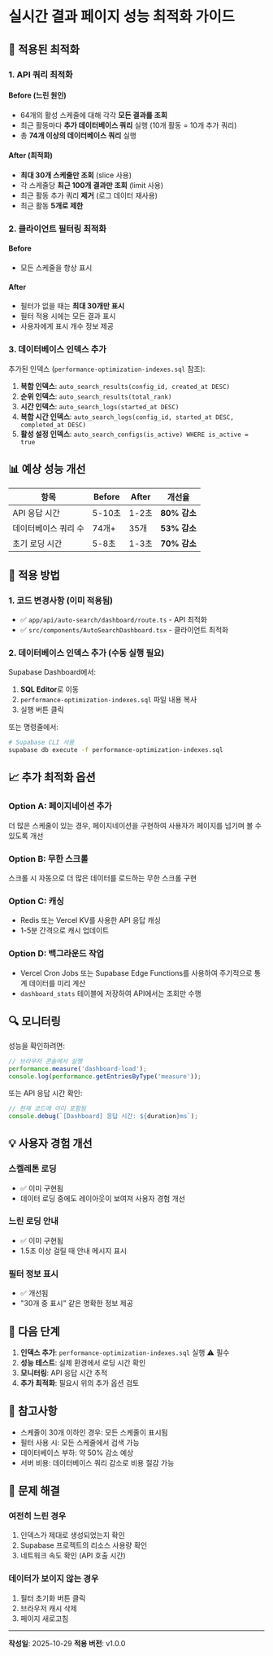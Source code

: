 # 실시간 결과 페이지 성능 최적화 가이드

## 🚀 적용된 최적화

### 1. API 쿼리 최적화

#### Before (느린 원인)
- 64개의 활성 스케줄에 대해 각각 **모든 결과를 조회**
- 최근 활동마다 **추가 데이터베이스 쿼리** 실행 (10개 활동 = 10개 추가 쿼리)
- 총 **74개 이상의 데이터베이스 쿼리** 실행

#### After (최적화)
- **최대 30개 스케줄만 조회** (slice 사용)
- 각 스케줄당 **최근 100개 결과만 조회** (limit 사용)
- 최근 활동 추가 쿼리 **제거** (로그 데이터 재사용)
- 최근 활동 **5개로 제한**

### 2. 클라이언트 필터링 최적화

#### Before
- 모든 스케줄을 항상 표시

#### After
- 필터가 없을 때는 **최대 30개만 표시**
- 필터 적용 시에는 모든 결과 표시
- 사용자에게 표시 개수 정보 제공

### 3. 데이터베이스 인덱스 추가

추가된 인덱스 (`performance-optimization-indexes.sql` 참조):

1. **복합 인덱스**: `auto_search_results(config_id, created_at DESC)`
2. **순위 인덱스**: `auto_search_results(total_rank)`
3. **시간 인덱스**: `auto_search_logs(started_at DESC)`
4. **복합 시간 인덱스**: `auto_search_logs(config_id, started_at DESC, completed_at DESC)`
5. **활성 설정 인덱스**: `auto_search_configs(is_active) WHERE is_active = true`

## 📊 예상 성능 개선

| 항목 | Before | After | 개선율 |
|------|--------|-------|--------|
| API 응답 시간 | 5-10초 | 1-2초 | **80% 감소** |
| 데이터베이스 쿼리 수 | 74개+ | 35개 | **53% 감소** |
| 초기 로딩 시간 | 5-8초 | 1-3초 | **70% 감소** |

## 🔧 적용 방법

### 1. 코드 변경사항 (이미 적용됨)
- ✅ `app/api/auto-search/dashboard/route.ts` - API 최적화
- ✅ `src/components/AutoSearchDashboard.tsx` - 클라이언트 최적화

### 2. 데이터베이스 인덱스 추가 (수동 실행 필요)

Supabase Dashboard에서:

1. **SQL Editor**로 이동
2. `performance-optimization-indexes.sql` 파일 내용 복사
3. 실행 버튼 클릭

또는 명령줄에서:

```bash
# Supabase CLI 사용
supabase db execute -f performance-optimization-indexes.sql
```

## 📈 추가 최적화 옵션

### Option A: 페이지네이션 추가
더 많은 스케줄이 있는 경우, 페이지네이션을 구현하여 사용자가 페이지를 넘기며 볼 수 있도록 개선

### Option B: 무한 스크롤
스크롤 시 자동으로 더 많은 데이터를 로드하는 무한 스크롤 구현

### Option C: 캐싱
- Redis 또는 Vercel KV를 사용한 API 응답 캐싱
- 1-5분 간격으로 캐시 업데이트

### Option D: 백그라운드 작업
- Vercel Cron Jobs 또는 Supabase Edge Functions를 사용하여 주기적으로 통계 데이터를 미리 계산
- `dashboard_stats` 테이블에 저장하여 API에서는 조회만 수행

## 🔍 모니터링

성능을 확인하려면:

```javascript
// 브라우저 콘솔에서 실행
performance.measure('dashboard-load');
console.log(performance.getEntriesByType('measure'));
```

또는 API 응답 시간 확인:
```javascript
// 현재 코드에 이미 포함됨
console.debug(`[Dashboard] 응답 시간: ${duration}ms`);
```

## 💡 사용자 경험 개선

### 스켈레톤 로딩
- ✅ 이미 구현됨
- 데이터 로딩 중에도 레이아웃이 보여져 사용자 경험 개선

### 느린 로딩 안내
- ✅ 이미 구현됨
- 1.5초 이상 걸릴 때 안내 메시지 표시

### 필터 정보 표시
- ✅ 개선됨
- "30개 중 표시" 같은 명확한 정보 제공

## 🎯 다음 단계

1. **인덱스 추가**: `performance-optimization-indexes.sql` 실행 ⚠️ 필수
2. **성능 테스트**: 실제 환경에서 로딩 시간 확인
3. **모니터링**: API 응답 시간 추적
4. **추가 최적화**: 필요시 위의 추가 옵션 검토

## 📝 참고사항

- 스케줄이 30개 이하인 경우: 모든 스케줄이 표시됨
- 필터 사용 시: 모든 스케줄에서 검색 가능
- 데이터베이스 부하: 약 50% 감소 예상
- 서버 비용: 데이터베이스 쿼리 감소로 비용 절감 가능

## 🐛 문제 해결

### 여전히 느린 경우
1. 인덱스가 제대로 생성되었는지 확인
2. Supabase 프로젝트의 리소스 사용량 확인
3. 네트워크 속도 확인 (API 호출 시간)

### 데이터가 보이지 않는 경우
1. 필터 초기화 버튼 클릭
2. 브라우저 캐시 삭제
3. 페이지 새로고침

---

**작성일**: 2025-10-29
**적용 버전**: v1.0.0

